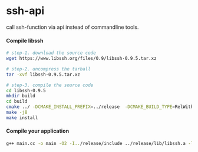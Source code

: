 # ssh-api
call ssh-function via api instead of commandline tools.

#### Compile libssh
```sh
# step-1. download the source code
wget https://www.libssh.org/files/0.9/libssh-0.9.5.tar.xz

# step-2. uncompress the tarball
tar -xvf libssh-0.9.5.tar.xz

# step-3. compile the source code
cd libssh-0.9.5
mkdir build
cd build
cmake ../ -DCMAKE_INSTALL_PREFIX=../release  -DCMAKE_BUILD_TYPE=RelWithDebInfo -DBUILD_SHARED_LIBS=OFF
make -j8
make install
```

#### Compile your application
```sh
g++ main.cc -o main -O2 -I../release/include ../release/lib/libssh.a -lcrypto -lz
```
